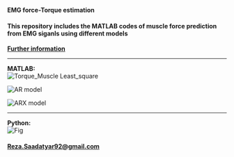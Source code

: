 **EMG force-Torque estimation**

#### This repository includes the MATLAB codes of muscle force prediction from EMG siganls using different models
**[Further information](https://github.com/RezaSaadatyar/Time-Series-Forecasting)**

***
**MATLAB:**<br/>
![Torque_Muscle   Least_square](https://user-images.githubusercontent.com/96347878/160926862-51b30668-daae-4ecf-9dc3-75f2067f0ad7.jpg)

![AR model](https://user-images.githubusercontent.com/96347878/160926874-eb9f93eb-6d39-4b75-beaf-f32b27fadd5f.png)

![ARX model](https://user-images.githubusercontent.com/96347878/160926884-60071567-b965-4bd7-a3e9-15b9c36fc533.png)

***
**Python:**<br/>
![Fig](https://user-images.githubusercontent.com/96347878/201977018-9289e1b5-f1c0-47b9-aeb7-c57c0f51f073.png)
#### Reza.Saadatyar92@gmail.com
